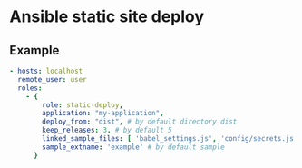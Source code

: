 Ansible static site deploy
=============================

## Example

``` yaml
- hosts: localhost
  remote_user: user
  roles:
    - {
        role: static-deploy,
        application: "my-application",
        deploy_from: "dist", # by default directory dist
        keep_releases: 3, # by default 5
        linked_sample_files: [ 'babel_settings.js', 'config/secrets.js' ], # by default empty array
        sample_extname: 'example' # by default sample
      }
```

